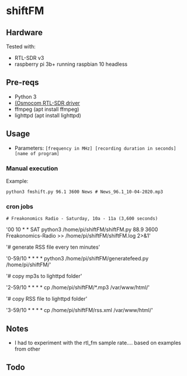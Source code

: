 # shiftFM

## Hardware

Tested with:
* RTL-SDR v3
* raspberry pi 3b+ running raspbian 10 headless


## Pre-reqs
* Python 3
* [(Osmocom RTL-SDR driver](https://osmocom.org/projects/rtl-sdr/wiki/Rtl-sdr)
* ffmpeg (apt install ffmpeg)
* lighttpd (apt install lighttpd)


## Usage
* Parameters: 
`[frequency in MHz] [recording duration in seconds] [name of program]`


### Manual execution
Example: 

`python3 fmshift.py 96.1 3600 News # News_96.1_10-04-2020.mp3` 



### cron jobs
`# Freakonomics Radio - Saturday, 10a - 11a (3,600 seconds)`

'00 10 * * SAT python3 /home/pi/shiftFM/shiftFM.py 88.9 3600 Freakonomics-Radio >> /home/pi/shiftFM/shiftFM.log 2>&1'

'# generate RSS file every ten minutes'

'0-59/10 * * * * python3 /home/pi/shiftFM/generatefeed.py /home/pi/shiftFM/'

'# copy mp3s to lighttpd folder'

'2-59/10 * * * * cp /home/pi/shiftFM/*.mp3 /var/www/html/'

'# copy RSS file to lighttpd folder'

'3-59/10 * * * * cp /home/pi/shiftFM/rss.xml /var/www/html/'




## Notes
* I had to experiment with the rtl_fm sample rate.... based on examples from other 


## Todo
